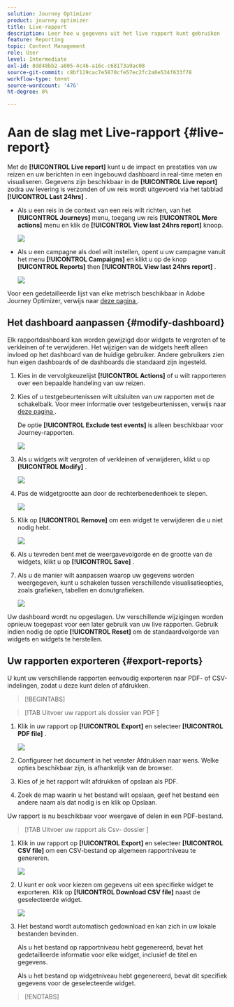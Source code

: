 ```yaml
---
solution: Journey Optimizer
product: journey optimizer
title: Live-rapport
description: Leer hoe u gegevens uit het live rapport kunt gebruiken
feature: Reporting
topic: Content Management
role: User
level: Intermediate
exl-id: 8dd48bb2-a805-4c46-a16c-c68173a9ac08
source-git-commit: c8bf119cac7e5870cfe57ec2fc2a0e534f633f78
workflow-type: tm+mt
source-wordcount: '476'
ht-degree: 0%

---
```


# Aan de slag met Live-rapport {#live-report}

Met de **[!UICONTROL Live report]** kunt u de impact en prestaties van uw reizen en uw berichten in een ingebouwd dashboard in real-time meten en visualiseren. Gegevens zijn beschikbaar in de **[!UICONTROL Live report]** zodra uw levering is verzonden of uw reis wordt uitgevoerd via het tabblad **[!UICONTROL Last 24hrs]** .

* Als u een reis in de context van een reis wilt richten, van het **[!UICONTROL Journeys]** menu, toegang uw reis **[!UICONTROL More actions]** menu en klik de **[!UICONTROL View last 24hrs report]** knoop.

  ![](assets/report_journey.png)

* Als u een campagne als doel wilt instellen, opent u uw campagne vanuit het menu **[!UICONTROL Campaigns]** en klikt u op de knop **[!UICONTROL Reports]** then **[!UICONTROL View last 24hrs report]** .

  ![](assets/report_campaign.png)

Voor een gedetailleerde lijst van elke metrisch beschikbaar in Adobe Journey Optimizer, verwijs naar [ deze pagina ](#list-of-components-live).

## Het dashboard aanpassen {#modify-dashboard}

Elk rapportdashboard kan worden gewijzigd door widgets te vergroten of te verkleinen of te verwijderen. Het wijzigen van de widgets heeft alleen invloed op het dashboard van de huidige gebruiker. Andere gebruikers zien hun eigen dashboards of de dashboards die standaard zijn ingesteld.

1. Kies in de vervolgkeuzelijst **[!UICONTROL Actions]** of u wilt rapporteren over een bepaalde handeling van uw reizen.

1. Kies of u testgebeurtenissen wilt uitsluiten van uw rapporten met de schakelbalk. Voor meer informatie over testgebeurtenissen, verwijs naar [ deze pagina ](../building-journeys/testing-the-journey.md).

   De optie **[!UICONTROL Exclude test events]** is alleen beschikbaar voor Journey-rapporten.

   ![](assets/report_modify_6.png)

1. Als u widgets wilt vergroten of verkleinen of verwijderen, klikt u op **[!UICONTROL Modify]** .

   ![](assets/report_modify_7.png)

1. Pas de widgetgrootte aan door de rechterbenedenhoek te slepen.

   ![](assets/report_modify_8.png)

1. Klik op **[!UICONTROL Remove]** om een widget te verwijderen die u niet nodig hebt.

   ![](assets/report_modify_9.png)

1. Als u tevreden bent met de weergavevolgorde en de grootte van de widgets, klikt u op **[!UICONTROL Save]** .

1. Als u de manier wilt aanpassen waarop uw gegevens worden weergegeven, kunt u schakelen tussen verschillende visualisatieopties, zoals grafieken, tabellen en donutgrafieken.

   ![](assets/report_modify_11.png)

Uw dashboard wordt nu opgeslagen. Uw verschillende wijzigingen worden opnieuw toegepast voor een later gebruik van uw live rapporten. Gebruik indien nodig de optie **[!UICONTROL Reset]** om de standaardvolgorde van widgets en widgets te herstellen.

## Uw rapporten exporteren {#export-reports}

U kunt uw verschillende rapporten eenvoudig exporteren naar PDF- of CSV-indelingen, zodat u deze kunt delen of afdrukken.

>[!BEGINTABS]

>[!TAB  Uitvoer uw rapport als dossier van PDF ]

1. Klik in uw rapport op **[!UICONTROL Export]** en selecteer **[!UICONTROL PDF file]** .

   ![](assets/export_6.png)

1. Configureer het document in het venster Afdrukken naar wens. Welke opties beschikbaar zijn, is afhankelijk van de browser.

1. Kies of je het rapport wilt afdrukken of opslaan als PDF.

1. Zoek de map waarin u het bestand wilt opslaan, geef het bestand een andere naam als dat nodig is en klik op Opslaan.

Uw rapport is nu beschikbaar voor weergave of delen in een PDF-bestand.

>[!TAB  Uitvoer uw rapport als Csv- dossier ]

1. Klik in uw rapport op **[!UICONTROL Export]** en selecteer **[!UICONTROL CSV file]** om een CSV-bestand op algemeen rapportniveau te genereren.

   ![](assets/export_4.png)

1. U kunt er ook voor kiezen om gegevens uit een specifieke widget te exporteren. Klik op **[!UICONTROL Download CSV file]** naast de geselecteerde widget.

   ![](assets/export_5.png)

1. Het bestand wordt automatisch gedownload en kan zich in uw lokale bestanden bevinden.

   Als u het bestand op rapportniveau hebt gegenereerd, bevat het gedetailleerde informatie voor elke widget, inclusief de titel en gegevens.

   Als u het bestand op widgetniveau hebt gegenereerd, bevat dit specifiek gegevens voor de geselecteerde widget.

>[!ENDTABS]
